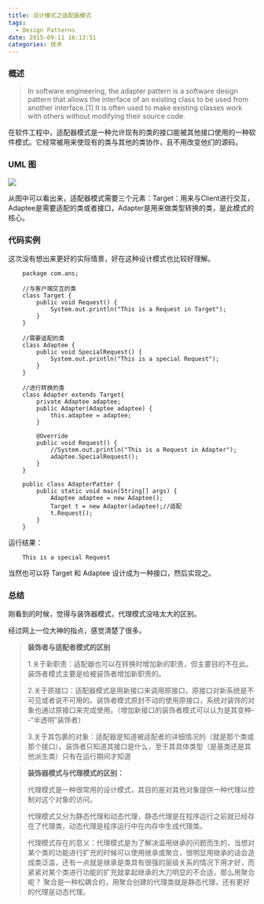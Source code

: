 ```yaml
---
title: 设计模式之适配器模式
tags:
  - Design Patterns
date: 2015-09-11 16:13:51
categories: 技术
---
```


### 概述


> In software engineering, the adapter pattern is a software design pattern that allows the interface of an existing class to be used from another interface.[1] It is often used to make existing classes work with others without modifying their source code.

在软件工程中，适配器模式是一种允许现有的类的接口能被其他接口使用的一种软件模式。它经常被用来使现有的类与其他的类协作，且不用改变他们的源码。

### UML 图

![](http://i.imgur.com/JtNBhx2.png)

从图中可以看出来，适配器模式需要三个元素：Target：用来与Client进行交互，Adaptee是需要适配的类或者接口，Adapter是用来做类型转换的类，是此模式的核心。

### 代码实例

这次没有想出来更好的实际情景，好在这种设计模式也比较好理解。

		package com.ans;
		
		//与客户端交互的类
		class Target {
			public void Request() {
				System.out.println("This is a Request in Target");
			}
		}
		
		//需要适配的类
		class Adaptee {
			public void SpecialRequest() {
				System.out.println("This is a special Request");
			}
		}
		
		//进行转换的类
		class Adapter extends Target{
			private Adaptee adaptee;
			public Adapter(Adaptee adaptee) {
				this.adaptee = adaptee;
			}
			
			@Override 
			public void Request() {
				//System.out.println("This is a Request in Adapter");
				adaptee.SpecialRequest();
			}
		}
		
		public class AdapterPatter {
			public static void main(String[] args) {
				Adaptee adaptee = new Adaptee();
				Target t = new Adapter(adaptee);//适配
				t.Request();
			}
		}
运行结果：

		This is a special Request

当然也可以将 Target 和 Adaptee 设计成为一种接口，然后实现之。

### 总结

刚看到的时候，觉得与装饰器模式，代理模式没啥太大的区别。

经过网上一位大神的指点，感觉清楚了很多。

> **装饰者与适配者模式的区别**
>  
> 1.关于新职责：适配器也可以在转换时增加新的职责，但主要目的不在此。装饰者模式主要是给被装饰者增加新职责的。 
> 
> 2.关于原接口：适配器模式是用新接口来调用原接口，原接口对新系统是不可见或者说不可用的。装饰者模式原封不动的使用原接口，系统对装饰的对象也通过原接口来完成使用。（增加新接口的装饰者模式可以认为是其变种--“半透明”装饰者） 
> 
> 3.关于其包裹的对象：适配器是知道被适配者的详细情况的（就是那个类或那个接口）。装饰者只知道其接口是什么，至于其具体类型（是基类还是其他派生类）只有在运行期间才知道 


> **装饰器模式与代理模式的区别：**
> 
> 代理模式是一种很常用的设计模式，其目的是对其他对象提供一种代理以控制对这个对象的访问。
>  
> 代理模式又分为静态代理和动态代理，静态代理是在程序运行之前就已经存在了代理类，动态代理是程序运行中在内存中生成代理类。 
> 
> 代理模式存在的意义：代理模式是为了解决滥用继承的问题而生的，当想对某个类的功能进行扩充的时候可以使用继承或聚合，很明显用继承的话会造成类泛滥，还有一点就是继承是类具有很强的层级关系的情况下用才好，而紧紧对某个类进行功能的扩充就拿起继承的大刀明显的不合适，那么用聚合呢？ 聚合是一种松耦合的，用聚合创建的代理类就是静态代理，还有更好的代理是动态代理。 
> 
